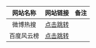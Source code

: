 |网站名称|网站链接|备注|
|:---:|:---:|:--:|
|微博热搜|[点击跳转](https://weibo.com/newlogin?tabtype=search&gid=&openLoginLayer=0&url=)||
|百度风云榜|[点击跳转](https://top.baidu.com/board)||
